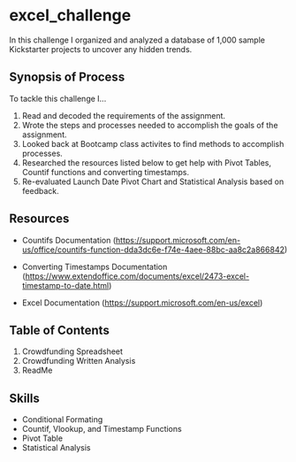 # excel_challenge

In this challenge I organized and analyzed a database of 1,000 sample Kickstarter projects to uncover any hidden trends.




## Synopsis of Process

To tackle this challenge I...

1. Read and decoded the requirements of the assignment.
2. Wrote the steps and processes needed to accomplish the goals of the assignment.
3. Looked back at Bootcamp class activites to find methods to accomplish processes.
4. Researched the resources listed below to get help with Pivot Tables, Countif functions and converting timestamps.
5. Re-evaluated Launch Date Pivot Chart and Statistical Analysis based on feedback. 
   



## Resources


+ Countifs Documentation (https://support.microsoft.com/en-us/office/countifs-function-dda3dc6e-f74e-4aee-88bc-aa8c2a866842)

+ Converting Timestamps Documentation (https://www.extendoffice.com/documents/excel/2473-excel-timestamp-to-date.html)

+ Excel Documentation (https://support.microsoft.com/en-us/excel)  






## Table of Contents

1. Crowdfunding Spreadsheet
2. Crowdfunding Written Analysis
5. ReadMe


## Skills
+ Conditional Formating
+ Countif, Vlookup, and Timestamp Functions
+ Pivot Table 
+ Statistical Analysis 

